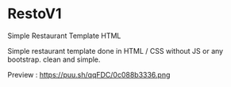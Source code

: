 # RestoV1
Simple Restaurant Template HTML

Simple restaurant template done in HTML / CSS without JS or any bootstrap. clean and simple.

Preview : https://puu.sh/qqFDC/0c088b3336.png

